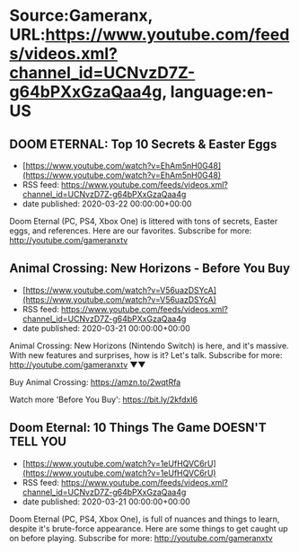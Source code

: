 # Source:Gameranx, URL:https://www.youtube.com/feeds/videos.xml?channel_id=UCNvzD7Z-g64bPXxGzaQaa4g, language:en-US

## DOOM ETERNAL: Top 10 Secrets & Easter Eggs
 - [https://www.youtube.com/watch?v=EhAm5nH0G48](https://www.youtube.com/watch?v=EhAm5nH0G48)
 - RSS feed: https://www.youtube.com/feeds/videos.xml?channel_id=UCNvzD7Z-g64bPXxGzaQaa4g
 - date published: 2020-03-22 00:00:00+00:00

Doom Eternal (PC, PS4, Xbox One) is littered with tons of secrets, Easter eggs, and references. Here are our favorites.
Subscribe for more: http://youtube.com/gameranxtv

## Animal Crossing: New Horizons - Before You Buy
 - [https://www.youtube.com/watch?v=V56uazDSYcA](https://www.youtube.com/watch?v=V56uazDSYcA)
 - RSS feed: https://www.youtube.com/feeds/videos.xml?channel_id=UCNvzD7Z-g64bPXxGzaQaa4g
 - date published: 2020-03-21 00:00:00+00:00

Animal Crossing: New Horizons (Nintendo Switch) is here, and it's massive. With new features and surprises, how is it? Let's talk.
Subscribe for more: http://youtube.com/gameranxtv ▼▼


Buy Animal Crossing: https://amzn.to/2wqtRfa



Watch more 'Before You Buy': https://bit.ly/2kfdxI6

## Doom Eternal: 10 Things The Game DOESN'T TELL YOU
 - [https://www.youtube.com/watch?v=1eUfHQVC6rU](https://www.youtube.com/watch?v=1eUfHQVC6rU)
 - RSS feed: https://www.youtube.com/feeds/videos.xml?channel_id=UCNvzD7Z-g64bPXxGzaQaa4g
 - date published: 2020-03-21 00:00:00+00:00

Doom Eternal (PC, PS4, Xbox One), is full of nuances and things to learn, despite it's brute-force appearance. Here are some things to get caught up on before playing.
Subscribe for more: http://youtube.com/gameranxtv

